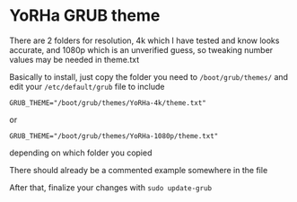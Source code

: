 # YoRHa GRUB theme

There are 2 folders for resolution, 4k which I have tested and know looks accurate, and 1080p which is an unverified guess, so tweaking number values may be needed in theme.txt

Basically to install, just copy the folder you need to `/boot/grub/themes/` and edit your `/etc/default/grub` file to include

`GRUB_THEME="/boot/grub/themes/YoRHa-4k/theme.txt"`

or

`GRUB_THEME="/boot/grub/themes/YoRHa-1080p/theme.txt"`

depending on which folder you copied

There should already be a commented example somewhere in the file

After that, finalize your changes with `sudo update-grub`
